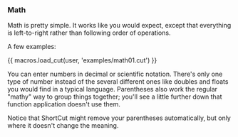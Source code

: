### Math

Math is pretty simple. It works like you would expect, except that everything
is left-to-right rather than following order of operations.

A few examples:

{{ macros.load_cut(user, 'examples/math01.cut') }}

You can enter numbers in decimal or scientific notation. There's only one type
of number instead of the several different ones like doubles and floats you
would find in a typical language. Parentheses also work the regular "mathy" way
to group things together; you'll see a little further down that function
application doesn't use them.

Notice that ShortCut might remove your parentheses automatically,
but only where it doesn't change the meaning.
